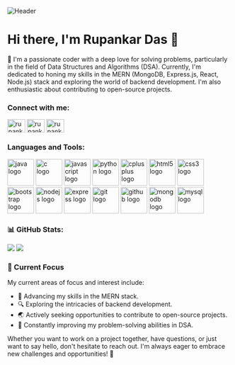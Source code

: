 ![Header](https://logicmojo.com/assets/dist/new_pages/images/js-gif.gif)
# Hi there, I'm Rupankar Das 👋

🚀 I'm a passionate coder with a deep love for solving problems, particularly in the field of Data Structures and Algorithms (DSA). Currently, I'm dedicated to honing my skills in the MERN (MongoDB, Express.js, React, Node.js) stack and exploring the world of backend development. I'm also enthusiastic about contributing to open-source projects.

<h3 align="left">Connect with me:</h3>
<p align="left">
<a href="https://linkedin.com/in/rupankar-das-9b1a7a259" target="blank"><img align="center" src="https://raw.githubusercontent.com/rahuldkjain/github-profile-readme-generator/master/src/images/icons/Social/linked-in-alt.svg" alt="rupankar-das-9b1a7a259" height="30" width="40" /></a>
<a href="https://www.leetcode.com/rupankardas" target="blank"><img align="center" src="https://raw.githubusercontent.com/rahuldkjain/github-profile-readme-generator/master/src/images/icons/Social/leet-code.svg" alt="rupankardas" height="30" width="40" /></a>
<a href="rupankardasofficial@gmail.com" target="blank"><img align="center" src="https://upload.wikimedia.org/wikipedia/commons/7/7e/Gmail_icon_%282020%29.svg" alt="rupankardasofficial@gmail.com" height="30" width="40" /></a>
</p>

<h3 align="left">Languages and Tools:</h3>

<div align="left">
  <img src="https://cdn.jsdelivr.net/gh/devicons/devicon/icons/java/java-original.svg" width="60" height="60" alt="java logo"  />
  <img src="https://cdn.jsdelivr.net/gh/devicons/devicon/icons/c/c-original.svg" width="60" height="60" alt="c logo"  />
  <img src="https://cdn.jsdelivr.net/gh/devicons/devicon/icons/javascript/javascript-original.svg" width="60" height="60" alt="javascript logo"  />
  <img src="https://cdn.jsdelivr.net/gh/devicons/devicon/icons/python/python-original.svg" width="60" height="60" alt="python logo"  />
  <img src="https://cdn.jsdelivr.net/gh/devicons/devicon/icons/cplusplus/cplusplus-original.svg" width="60" height="60" alt="cplusplus logo"  />
  <img src="https://cdn.jsdelivr.net/gh/devicons/devicon/icons/html5/html5-original.svg" width="60" height="60" alt="html5 logo"  />
  <img src="https://cdn.jsdelivr.net/gh/devicons/devicon/icons/css3/css3-original.svg" width="60" height="60" alt="css3 logo"  />
  <img src="https://cdn.jsdelivr.net/gh/devicons/devicon/icons/bootstrap/bootstrap-original.svg" width="60" height="60" alt="bootstrap logo"  />
  <img src="https://cdn.jsdelivr.net/gh/devicons/devicon/icons/nodejs/nodejs-original.svg" width="60" height="60" alt="nodejs logo"  />
  <img src="https://cdn.jsdelivr.net/gh/devicons/devicon/icons/express/express-original.svg" width="60" height="60" alt="express logo"  />
  <img src="https://cdn.jsdelivr.net/gh/devicons/devicon/icons/git/git-original.svg" width="60" height="60" alt="git logo"  />
  <img src="https://cdn.jsdelivr.net/gh/devicons/devicon/icons/github/github-original.svg" width="60" height="60" alt="github logo"  />
  <img src="https://cdn.jsdelivr.net/gh/devicons/devicon/icons/mongodb/mongodb-original.svg" width="60" height="60" alt="mongodb logo"  />
  <img src="https://cdn.jsdelivr.net/gh/devicons/devicon/icons/mysql/mysql-original.svg" width="60" height="60" alt="mysql logo"  />
</div>

###


### 📊 GitHub Stats:
![](https://github-readme-streak-stats.herokuapp.com/?user=R1MO9&theme=radical&hide_border=true)
![](https://github-readme-stats.vercel.app/api/top-langs/?username=R1MO9&theme=radical&hide_border=true&include_all_commits=false&count_private=false&layout=compact)


### 🌱 Current Focus

My current areas of focus and interest include:

- 🚀 Advancing my skills in the MERN stack.
- 🔍 Exploring the intricacies of backend development.
- 🌏 Actively seeking opportunities to contribute to open-source projects.
- 🧠 Constantly improving my problem-solving abilities in DSA.


Whether you want to work on a project together, have questions, or just want to say hello, don't hesitate to reach out. I'm always eager to embrace new challenges and opportunities! 🤗
